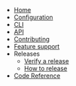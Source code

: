 <!--
 - Licensed to the Apache Software Foundation (ASF) under one or more
 - contributor license agreements.  See the NOTICE file distributed with
 - this work for additional information regarding copyright ownership.
 - The ASF licenses this file to You under the Apache License, Version 2.0
 - (the "License"); you may not use this file except in compliance with
 - the License.  You may obtain a copy of the License at
 -
 -   http://www.apache.org/licenses/LICENSE-2.0
 -
 - Unless required by applicable law or agreed to in writing, software
 - distributed under the License is distributed on an "AS IS" BASIS,
 - WITHOUT WARRANTIES OR CONDITIONS OF ANY KIND, either express or implied.
 - See the License for the specific language governing permissions and
 - limitations under the License.
 -->

- [Home](index.md)
- [Configuration](configuration.md)
- [CLI](cli.md)
- [API](api.md)
- [Contributing](contributing.md)
- [Feature support](feature-support.md)
- Releases
    - [Verify a release](verify-release.md)
    - [How to release](how-to-release.md)
- [Code Reference](reference/)
